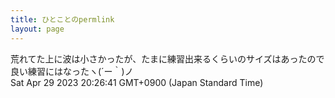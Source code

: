 ```yaml
---
title: ひとことのpermlink
layout: page
---
```

<div class="box" dt="1682767601052">
  荒れてた上に波は小さかったが、たまに練習出来るくらいのサイズはあったので良い練習にはなったヽ(´ー｀)ノ
  <div class="content is-small">Sat Apr 29 2023 20:26:41 GMT+0900 (Japan Standard Time)</div>
</div>